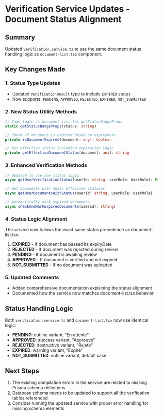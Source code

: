 # Verification Service Updates - Document Status Alignment

## Summary
Updated `verification.service.ts` to use the same document status handling logic as `document-list.tsx` component.

## Key Changes Made

### 1. Status Type Updates
- Updated `VerificationResult` type to include `EXPIRED` status
- Now supports: `PENDING`, `APPROVED`, `REJECTED`, `EXPIRED`, `NOT_SUBMITTED`

### 2. New Status Utility Methods
```typescript
// Same logic as document-list.tsx getStatusBadgeProps
static getStatusBadgeProps(status: string)

// Check if document is expired based on expiryDate
private isDocumentExpired(document: any): boolean

// Get effective status including expiration logic
private getEffectiveDocumentStatus(document: any): string
```

### 3. Enhanced Verification Methods
```typescript
// Updated to use new status logic
async getUserVerificationStatus(userId: string, userRole: UserRole): Promise<VerificationResult>

// Get documents with their effective statuses
async getUserDocumentsWithStatus(userId: string, userRole: UserRole)

// Automatically mark expired documents
async checkAndMarkExpiredDocuments(userId?: string)
```

### 4. Status Logic Alignment
The service now follows the exact same status precedence as document-list.tsx:
1. **EXPIRED** - If document has passed its expiryDate
2. **REJECTED** - If document was rejected during review
3. **PENDING** - If document is awaiting review
4. **APPROVED** - If document is verified and not expired
5. **NOT_SUBMITTED** - If no document was uploaded

### 5. Updated Comments
- Added comprehensive documentation explaining the status alignment
- Documented how the service now matches document-list.tsx behavior

## Status Handling Logic
Both `verification.service.ts` and `document-list.tsx` now use identical logic:

- **PENDING**: outline variant, "En attente"
- **APPROVED**: success variant, "Approuvé" 
- **REJECTED**: destructive variant, "Rejeté"
- **EXPIRED**: warning variant, "Expiré"
- **NOT_SUBMITTED**: outline variant, default case

## Next Steps
1. The existing compilation errors in the service are related to missing Prisma schema definitions
2. Database schema needs to be updated to support all the verification tables referenced
3. Consider running the updated service with proper error handling for missing schema elements
